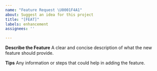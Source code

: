 ```yaml
---
name: "Feature Request \U0001F4A1"
about: Suggest an idea for this project
title: "[FEAT]"
labels: enhancement
assignees: ''

---
```


**Describe the Feature**
A clear and concise description of what the new feature should provide.

**Tips**
Any information or steps that could help in adding the feature.
